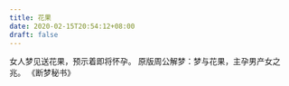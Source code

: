 ```yaml
---
title: 花果
date: 2020-02-15T20:54:12+08:00
draft: false
---
```


女人梦见送花果，预示着即将怀孕。
原版周公解梦：梦与花果，主孕男产女之兆。
《断梦秘书》